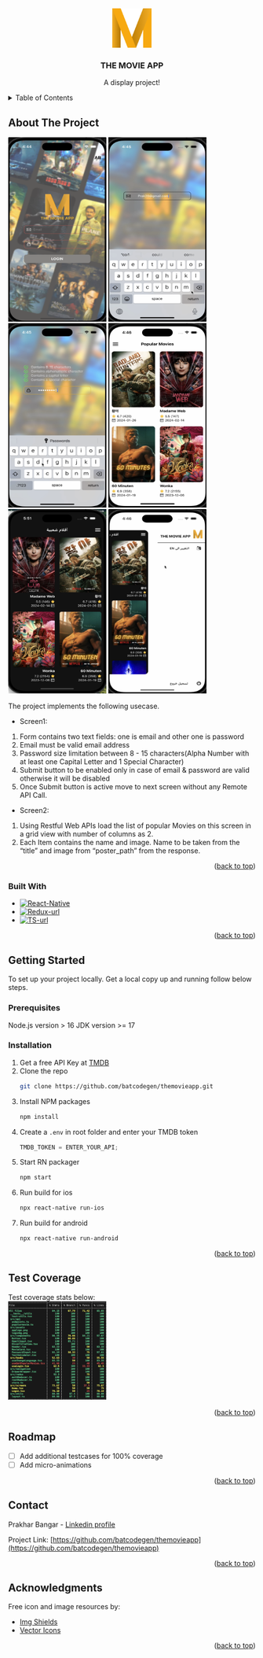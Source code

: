 <!-- Improved compatibility of back to top link: See: https://github.com/othneildrew/Best-README-Template/pull/73 -->

<a name="readme-top"></a>

<!--
*** Thanks for checking out the Best-README-Template. If you have a suggestion
*** that would make this better, please fork the repo and create a pull request
*** or simply open an issue with the tag "enhancement".
*** Don't forget to give the project a star!
*** Thanks again! Now go create something AMAZING! :D
-->

<!-- PROJECT SHIELDS -->
<!--
*** I'm using markdown "reference style" links for readability.
*** Reference links are enclosed in brackets [ ] instead of parentheses ( ).
*** See the bottom of this document for the declaration of the reference variables
*** for contributors-url, forks-url, etc. This is an optional, concise syntax you may use.
*** https://www.markdownguide.org/basic-syntax/#reference-style-links
-->
<!-- PROJECT LOGO -->
<br />
<div align="center">
  <a href="https://github.com/othneildrew/Best-README-Template">
    <img src="src/assets/applogo.png" alt="Logo" width="80" height="80">
  </a>

  <h3 align="center">THE MOVIE APP</h3>

  <p align="center">
    A display project!
    <br />
  </p>
</div>

<!-- TABLE OF CONTENTS -->
<details>
  <summary>Table of Contents</summary>
  <ol>
    <li>
      <a href="#about-the-project">About The Project</a>
      <ul>
        <li><a href="#built-with">Built With</a></li>
      </ul>
    </li>
    <li>
      <a href="#getting-started">Getting Started</a>
      <ul>
        <li><a href="#prerequisites">Prerequisites</a></li>
        <li><a href="#installation">Installation</a></li>
      </ul>
    </li>
    <li><a href="#Test Coverage">Test Coverage</a></li>
    <li><a href="#Roadmap">Roadmap</a></li>
    <li><a href="#contact">Contact</a></li>
    <li><a href="#acknowledgments">Acknowledgments</a></li>
  </ol>
</details>

<!-- ABOUT THE PROJECT -->

## About The Project

<img src="screenshots/sc1.png" width=200 height=375> <img src="screenshots/sc2.png" width=200 height=375>
<br />
<img src="screenshots/sc3.png" width=200 height=375> <img src="screenshots/sc4.png" width=200 height=375>
<br />
<img src="screenshots/sc5.png" width=200 height=375> <img src="screenshots/sc6.png" width=200 height=375>
<br />

The project implements the following usecase.

- Screen1:

1. Form contains two text fields: one is email and other one is password
2. Email must be valid email address
3. Password size limitation between 8 - 15 characters(Alpha Number with at least one Capital Letter and 1 Special Character)
4. Submit button to be enabled only in case of email & password are valid otherwise it will be disabled
5. Once Submit button is active move to next screen without any Remote API Call.

- Screen2:

1. Using Restful Web APIs load the list of popular Movies on this screen in a grid view with number of columns as 2.
2. Each Item contains the name and image. Name to be taken from the “title” and image from “poster_path” from the response.

<p align="right">(<a href="#readme-top">back to top</a>)</p>

### Built With

- [![React-Native][React-Native]][RN]
- [![Redux-url][Redux-url]][Redux.js]
- [![TS-url][tsurl]][ts.org]

<p align="right">(<a href="#readme-top">back to top</a>)</p>

<!-- GETTING STARTED -->

## Getting Started

To set up your project locally.
Get a local copy up and running follow below steps.

### Prerequisites

Node.js version > 16
JDK version >= 17

### Installation

1. Get a free API Key at [TMDB](https://www.themoviedb.org/login)
2. Clone the repo
   ```sh
   git clone https://github.com/batcodegen/themovieapp.git
   ```
3. Install NPM packages
   ```sh
   npm install
   ```
4. Create a `.env` in root folder and enter your TMDB token
   ```js
   TMDB_TOKEN = ENTER_YOUR_API;
   ```
5. Start RN packager
   ```sh
   npm start
   ```
6. Run build for ios
   ```sh
   npx react-native run-ios
   ```
7. Run build for android
   ```sh
   npx react-native run-android
   ```
   <p align="right">(<a href="#readme-top">back to top</a>)</p>

<!-- TEST COVERAGE -->

## Test Coverage

Test coverage stats below:
<br />
<img src="screenshots/testcover.png" width=200 height=200>

<p align="right">(<a href="#readme-top">back to top</a>)</p>

<!-- ROADMAP -->

## Roadmap

- [ ] Add additional testcases for 100% coverage
- [ ] Add micro-animations

<p align="right">(<a href="#readme-top">back to top</a>)</p>

<!-- CONTACT -->

## Contact

Prakhar Bangar - [Linkedin profile](https://www.linkedin.com/in/prakhar-bangar-289198a2/)

Project Link: [https://github.com/batcodegen/themovieapp](https://github.com/batcodegen/themovieapp)

<p align="right">(<a href="#readme-top">back to top</a>)</p>

<!-- ACKNOWLEDGMENTS -->

## Acknowledgments

Free icon and image resources by:

- [Img Shields](https://shields.io)
- [Vector Icons](https://github.com/oblador/react-native-vector-icons)

<p align="right">(<a href="#readme-top">back to top</a>)</p>

<!-- MARKDOWN LINKS & IMAGES -->
<!-- https://www.markdownguide.org/basic-syntax/#reference-style-links -->

[contributors-shield]: https://img.shields.io/github/contributors/othneildrew/Best-README-Template.svg?style=for-the-badge
[contributors-url]: https://github.com/othneildrew/Best-README-Template/graphs/contributors
[forks-shield]: https://img.shields.io/github/forks/othneildrew/Best-README-Template.svg?style=for-the-badge
[forks-url]: https://github.com/othneildrew/Best-README-Template/network/members
[stars-shield]: https://img.shields.io/github/stars/othneildrew/Best-README-Template.svg?style=for-the-badge
[stars-url]: https://github.com/othneildrew/Best-README-Template/stargazers
[issues-shield]: https://img.shields.io/github/issues/othneildrew/Best-README-Template.svg?style=for-the-badge
[issues-url]: https://github.com/othneildrew/Best-README-Template/issues
[license-shield]: https://img.shields.io/github/license/othneildrew/Best-README-Template.svg?style=for-the-badge
[license-url]: https://github.com/othneildrew/Best-README-Template/blob/master/LICENSE.txt
[linkedin-shield]: https://img.shields.io/badge/-LinkedIn-black.svg?style=for-the-badge&logo=linkedin&colorB=555
[linkedin-url]: https://linkedin.com/in/othneildrew
[product-screenshot1]: screenshots/sc1.png
[product-screenshot2]: screenshots/sc2.png
[product-screenshot3]: screenshots/sc3.png
[product-screenshot4]: screenshots/sc4.png
[product-screenshot5]: screenshots/sc5.png
[product-screenshot6]: screenshots/sc6.png
[React-Native]: https://img.shields.io/badge/react_native-%2320232a.svg?style=for-the-badge&logo=react&logoColor=%2361DAFB
[RN]: https://reactnative.dev/
[Redux-url]: https://img.shields.io/badge/redux-%23593d88.svg?style=for-the-badge&logo=redux&logoColor=white
[Redux.js]: https://redux.js.org/introduction/getting-started
[tsurl]: https://img.shields.io/badge/typescript-%23007ACC.svg?style=for-the-badge&logo=typescript&logoColor=white
[ts.org]: https://www.typescriptlang.org/
